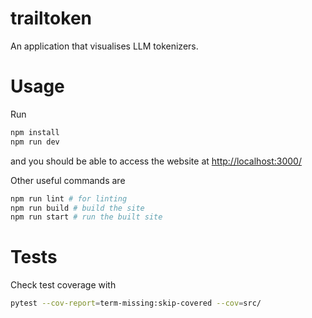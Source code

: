 # trailtoken

An application that visualises LLM tokenizers.


# Usage

Run
```bash
npm install
npm run dev
```

and you should be able to access the website at [http://localhost:3000/](http://localhost:3000/)

Other useful commands are
```bash
npm run lint # for linting
npm run build # build the site
npm run start # run the built site
```

# Tests

Check test coverage with
```bash
pytest --cov-report=term-missing:skip-covered --cov=src/
```
